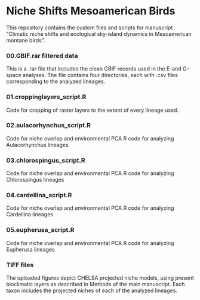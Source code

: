 # Niche Shifts Mesoamerican Birds
This repository contains the custom files and scripts for manuscript "Climatic niche shifts and ecological sky-island dynamics in Mesoamerican montane birds".

### 00.GBIF.rar filtered data
This is a .rar file that includes the clean GBIF records used in the E-and G-space analyses. The file contains four directories, each with .csv files corresponding to the analyzed lineages.

### 01.croppinglayers_script.R 
Code for cropping of raster layers to the extent of every lineage used.

### 02.aulacorhynchus_script.R 
Code for niche overlap and environmental PCA R code for analyzing Aulacorhynchus lineages

### 03.chlorospingus_script.R 
Code for niche overlap and environmental PCA R code for analyzing Chlorospingus lineages

### 04.cardellina_script.R 
Code for niche overlap and environmental PCA R code for analyzing Cardellina lineages

### 05.eupherusa_script.R 
Code for niche overlap and environmental PCA R code for analyzing Eupherusa lineages

### TIFF files
The uploaded figures depict CHELSA projected niche models, using present bioclimatic layers as described in Methods of the main manuscript. Each taxon includes the projected niches of each of the analyzed lineages. 
